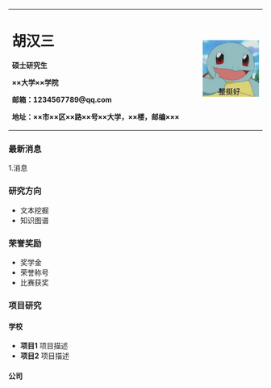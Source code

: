 <table border="0">
  <tr>
    <td width="75%">
      <h1>胡汉三</h1>
      <p><b>硕士研究生</b></p>
      <p><b>××大学××学院</b></p>
      <p><b>邮箱：1234567789@qq.com</b></p>
      <p><b>地址：××市××区××路××号××大学，××楼，邮编×××</b></p>
    </td>
    <td width="25%">
      <img src="/整挺好.jpg" width="100%">     
    </td>
  </tr>
</table>

### 最新消息
1.消息

### 研究方向
- 文本挖掘
- 知识图谱

### 荣誉奖励
- 奖学金
- 荣誉称号
- 比赛获奖

### 项目研究
#### 学校
- **项目1** 
项目描述
- **项目2** 
项目描述
#### 公司
